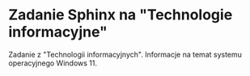 # Zadanie Sphinx na "Technologie informacyjne"
Zadanie z "Technologii informacyjnych". Informacje na temat systemu operacyjnego Windows 11.

